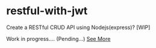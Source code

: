 # restful-with-jwt

Create a RESTful CRUD API using Nodejs(express)? [WIP]

Work in progress.... (Pending...)
[See More](https://fb.me/ryangek)

